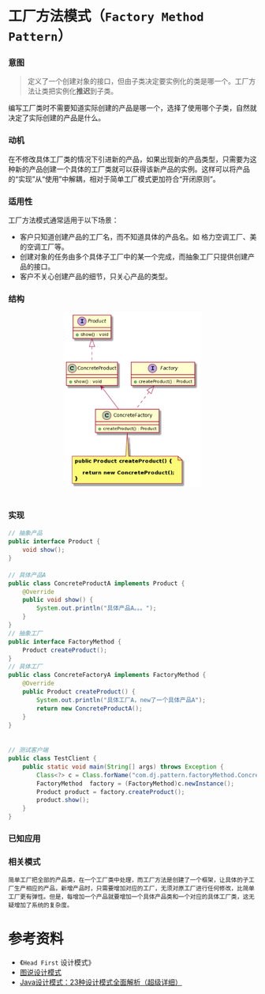 工厂方法模式（`Factory Method Pattern`）
====================
### **意图**
> 定义了一个创建对象的接口，但由子类决定要实例化的类是哪一个。工厂方法让类把实例化**推迟**到子类。

编写工厂类时不需要知道实际创建的产品是哪一个，选择了使用哪个子类，自然就决定了实际创建的产品是什么。

### **动机**
 在不修改具体工厂类的情况下引进新的产品，如果出现新的产品类型，只需要为这种新的产品创建一个具体的工厂类就可以获得该新产品的实例。这样可以将产品的“实现”从“使用”中解耦，相对于简单工厂模式更加符合“开闭原则”。
 
### **适用性**
工厂方法模式通常适用于以下场景：
- 客户只知道创建产品的工厂名，而不知道具体的产品名。如 格力空调工厂、美的空调工厂等。
- 创建对象的任务由多个具体子工厂中的某一个完成，而抽象工厂只提供创建产品的接口。
- 客户不关心创建产品的细节，只关心产品的类型。

### **结构**
<div align="center"> <img src="images/13.factoryMethod.png" width="280px"> </div><br>

### **实现**

```java
// 抽象产品
public interface Product {
    void show();
}

// 具体产品A
public class ConcreteProductA implements Product {
    @Override
    public void show() {
        System.out.println("具体产品A。。。");
    }
}
// 抽象工厂
public interface FactoryMethod {	
	Product createProduct();
}
// 具体工厂
public class ConcreteFactoryA implements FactoryMethod {
	@Override
	public Product createProduct() {
		System.out.println("具体工厂A，new了一个具体产品A");
		return new ConcreteProductA();
	}
}


// 测试客户端
public class TestClient {
    public static void main(String[] args) throws Exception {
        Class<?> c = Class.forName("com.dj.pattern.factoryMethod.ConcreteFactoryA");
        FactoryMethod  factory = (FactoryMethod)c.newInstance();
        Product product = factory.createProduct();
        product.show();
    }
}
```
### **已知应用**


### **相关模式**
    简单工厂把全部的产品类，在一个工厂类中处理，而工厂方法是创建了一个框架，让具体的子工厂生产相应的产品，新增产品时，只需要增加对应的工厂，无须对原工厂进行任何修改，比简单工厂更有弹性。但是，每增加一个产品就要增加一个具体产品类和一个对应的具体工厂类，这无疑增加了系统的复杂度。


# 参考资料
- 《`Head First` 设计模式》
- [图说设计模式](https://design-patterns.readthedocs.io/zh_CN/latest/index.html)
- [Java设计模式：23种设计模式全面解析（超级详细）](http://c.biancheng.net/design_pattern/)
